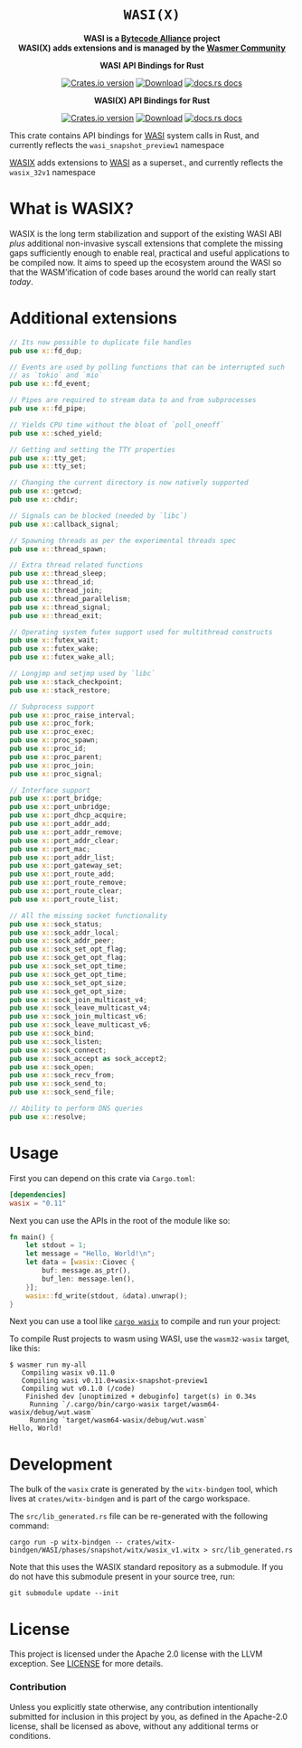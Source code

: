 <div align="center">
  <h1><code>WASI(X)</code></h1>

<strong>WASI is a <a href="https://bytecodealliance.org/">Bytecode Alliance</a> project</strong><br />
<strong>WASI(X) adds extensions and is managed by the <a href="https://wasmer.io/">Wasmer Community</a></strong>

  <p>
    <strong>WASI API Bindings for Rust</strong>
  </p>

  <p>
    <a href="https://crates.io/crates/wasi"><img src="https://img.shields.io/crates/v/wasi.svg?style=flat-square" alt="Crates.io version" /></a>
    <a href="https://crates.io/crates/wasi"><img src="https://img.shields.io/crates/d/wasi.svg?style=flat-square" alt="Download" /></a>
    <a href="https://docs.rs/wasi/"><img src="https://img.shields.io/badge/docs-latest-blue.svg?style=flat-square" alt="docs.rs docs" /></a>
  </p>

  <p>
    <strong>WASI(X) API Bindings for Rust</strong>
  </p>

  <p>
    <a href="https://crates.io/crates/wasix"><img src="https://img.shields.io/crates/v/wasix.svg?style=flat-square" alt="Crates.io version" /></a>
    <a href="https://crates.io/crates/wasix"><img src="https://img.shields.io/crates/d/wasix.svg?style=flat-square" alt="Download" /></a>
    <a href="https://docs.rs/wasix/"><img src="https://img.shields.io/badge/docs-latest-blue.svg?style=flat-square" alt="docs.rs docs" /></a>
  </p>
</div>

This crate contains API bindings for [WASI](https://github.com/WebAssembly/WASI)
system calls in Rust, and currently reflects the `wasi_snapshot_preview1` namespace

[WASIX](https://github.com/john-sharratt/wasix) adds extensions to [WASI](https://github.com/WebAssembly/WASI)
as a superset., and currently reflects the `wasix_32v1` namespace

# What is WASIX?

WASIX is the long term stabilization and support of the existing WASI ABI *plus* additional non-invasive syscall extensions that complete the missing gaps sufficiently enough to enable real, practical and useful applications to be compiled now. It aims to speed up the ecosystem around the WASI so that the WASM’ification of code bases around the world can really start *today*.

# Additional extensions

```rust
// Its now possible to duplicate file handles
pub use x::fd_dup;

// Events are used by polling functions that can be interrupted such
// as `tokio` and `mio`
pub use x::fd_event;

// Pipes are required to stream data to and from subprocesses
pub use x::fd_pipe;

// Yields CPU time without the bloat of `poll_oneoff`
pub use x::sched_yield;

// Getting and setting the TTY properties
pub use x::tty_get;
pub use x::tty_set;

// Changing the current directory is now natively supported
pub use x::getcwd;
pub use x::chdir;

// Signals can be blocked (needed by `libc`)
pub use x::callback_signal;

// Spawning threads as per the experimental threads spec
pub use x::thread_spawn;

// Extra thread related functions
pub use x::thread_sleep;
pub use x::thread_id;
pub use x::thread_join;
pub use x::thread_parallelism;
pub use x::thread_signal;
pub use x::thread_exit;

// Operating system futex support used for multithread constructs
pub use x::futex_wait;
pub use x::futex_wake;
pub use x::futex_wake_all;

// Longjmp and setjmp used by `libc`
pub use x::stack_checkpoint;
pub use x::stack_restore;

// Subprocess support
pub use x::proc_raise_interval;
pub use x::proc_fork;
pub use x::proc_exec;
pub use x::proc_spawn;
pub use x::proc_id;
pub use x::proc_parent;
pub use x::proc_join;
pub use x::proc_signal;

// Interface support
pub use x::port_bridge;
pub use x::port_unbridge;
pub use x::port_dhcp_acquire;
pub use x::port_addr_add;
pub use x::port_addr_remove;
pub use x::port_addr_clear;
pub use x::port_mac;
pub use x::port_addr_list;
pub use x::port_gateway_set;
pub use x::port_route_add;
pub use x::port_route_remove;
pub use x::port_route_clear;
pub use x::port_route_list;

// All the missing socket functionality
pub use x::sock_status;
pub use x::sock_addr_local;
pub use x::sock_addr_peer;
pub use x::sock_set_opt_flag;
pub use x::sock_get_opt_flag;
pub use x::sock_set_opt_time;
pub use x::sock_get_opt_time;
pub use x::sock_set_opt_size;
pub use x::sock_get_opt_size;
pub use x::sock_join_multicast_v4;
pub use x::sock_leave_multicast_v4;
pub use x::sock_join_multicast_v6;
pub use x::sock_leave_multicast_v6;
pub use x::sock_bind;
pub use x::sock_listen;
pub use x::sock_connect;
pub use x::sock_accept as sock_accept2;
pub use x::sock_open;
pub use x::sock_recv_from;
pub use x::sock_send_to;
pub use x::sock_send_file;

// Ability to perform DNS queries
pub use x::resolve;
```

# Usage

First you can depend on this crate via `Cargo.toml`:

```toml
[dependencies]
wasix = "0.11"
```

Next you can use the APIs in the root of the module like so:

```rust
fn main() {
    let stdout = 1;
    let message = "Hello, World!\n";
    let data = [wasix::Ciovec {
        buf: message.as_ptr(),
        buf_len: message.len(),
    }];
    wasix::fd_write(stdout, &data).unwrap();
}
```

Next you can use a tool like [`cargo
wasix`](https://github.com/wasix-org/cargo-wasix) to compile and run your
project:

To compile Rust projects to wasm using WASI, use the `wasm32-wasix` target,
like this:

```
$ wasmer run my-all
   Compiling wasix v0.11.0
   Compiling wasi v0.11.0+wasix-snapshot-preview1
   Compiling wut v0.1.0 (/code)
    Finished dev [unoptimized + debuginfo] target(s) in 0.34s
     Running `/.cargo/bin/cargo-wasix target/wasm64-wasix/debug/wut.wasm`
     Running `target/wasm64-wasix/debug/wut.wasm`
Hello, World!
```

# Development

The bulk of the `wasix` crate is generated by the `witx-bindgen` tool, which lives at
`crates/witx-bindgen` and is part of the cargo workspace.

The `src/lib_generated.rs` file can be re-generated with the following
command:

```
cargo run -p witx-bindgen -- crates/witx-bindgen/WASI/phases/snapshot/witx/wasix_v1.witx > src/lib_generated.rs
```

Note that this uses the WASIX standard repository as a submodule. If you do not
have this submodule present in your source tree, run:
```
git submodule update --init
```

# License

This project is licensed under the Apache 2.0 license with the LLVM exception.
See [LICENSE](LICENSE) for more details.

### Contribution

Unless you explicitly state otherwise, any contribution intentionally submitted
for inclusion in this project by you, as defined in the Apache-2.0 license,
shall be licensed as above, without any additional terms or conditions.
